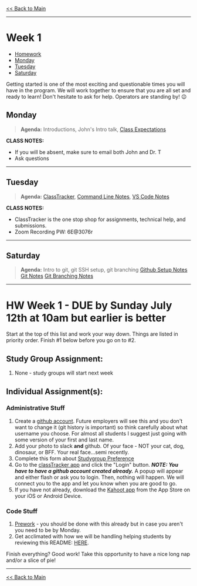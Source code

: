 [<< Back to Main](../README.md)

---

# Week 1

- [Homework](#hw-week-1---due-by-sunday-july-12th-at-10am-but-earlier-is-better)
- [Monday](#Monday)
- [Tuesday](#Tuesday)
- [Saturday](#Saturday)

Getting started is one of the most exciting and questionable times you will have in the program. We will work together to ensure that you are all set and ready to learn! Don't hesitate to ask for help. Operators are standing by! :wink:

## Monday
> **Agenda:** Introductions, John's Intro talk, [Class Expectations](https://drive.google.com/file/d/1GF830xP5tWY9v5O9Zrs7hjOsJlizn6XV/view?usp=sharing)

**CLASS NOTES:**
- If you will be absent, make sure to email both John and Dr. T
- Ask questions

---

## Tuesday
> **Agenda:** [ClassTracker](https://classtracker.drteresavasquez.com), [Command Line Notes](https://github.com/nashville-software-school/client-side-mastery/blob/master/book-1-the-novice/chapters/CLI_BASICS.md), [VS Code Notes](https://github.com/nss-nightclass-projects/Night-Class-Resources/blob/master/book-1-foundations/chapters/vs_code.md)

**CLASS NOTES:**
- ClassTracker is the one stop shop for assignments, technical help, and submissions.
- Zoom Recording PW: 6E@3076r

---

## Saturday
> **Agenda:** Intro to git, git SSH setup, git branching
[Github Setup Notes](https://github.com/nss-nightclass-projects/Night-Class-Resources/blob/master/book-1-foundations/chapters/github-setup.md)
[Git Notes](https://github.com/nss-nightclass-projects/Night-Class-Resources/blob/master/book-1-foundations/chapters/git-and-github.md)
[Git Branching Notes](https://github.com/nss-nightclass-projects/Night-Class-Resources/blob/master/book-1-foundations/chapters/git-branching.md)

---

# HW Week 1 - DUE by Sunday July 12th at 10am but earlier is better
Start at the top of this list and work your way down.  Things are listed in priority order.  Finish #1 below before you go on to #2.

## Study Group Assignment:
1.  None - study groups will start next week

## Individual Assignment(s):
### Administrative Stuff
1. Create a [github account](https://github.com).  Future employers will see this and you don't want to change it (git history is important) so think carefully about what username you choose.  For almost all students I suggest just going with some version of your first and last name.
1. Add your photo to slack **and** github.  Of your face - NOT your cat, dog, dinosaur, or BFF.  Your real face...semi recently.
1. Complete this form about [Studygroup Preference](https://forms.gle/4bSob9L6E4uDpkT47)
1. Go to the [classTracker app](https://classtracker.drteresavasquez.com) and click the "Login" button. **_NOTE: You have to have a github account created already._** A popup will appear and either flash or ask you to login. Then, nothing will happen. We will connect you to the app and let you know when you are good to go. 
1. If you have not already, download the [Kahoot app](https://kahoot.com/home/mobile-app/) from the App Store on your iOS or Android Device.

### Code Stuff
1. [Prework](https://nashville-software-school.github.io/web-development-foundations/) - you should be done with this already but in case you aren't you need to be by Monday.
1. Get acclimated with how we will be handling helping students by reviewing this README: [HERE](https://github.com/nss-evening-cohort-13/student-help/blob/master/README.md).

Finish everything? Good work!  Take this opportunity to have a nice long nap and/or a slice of pie!

---
[<< Back to Main](../README.md)
